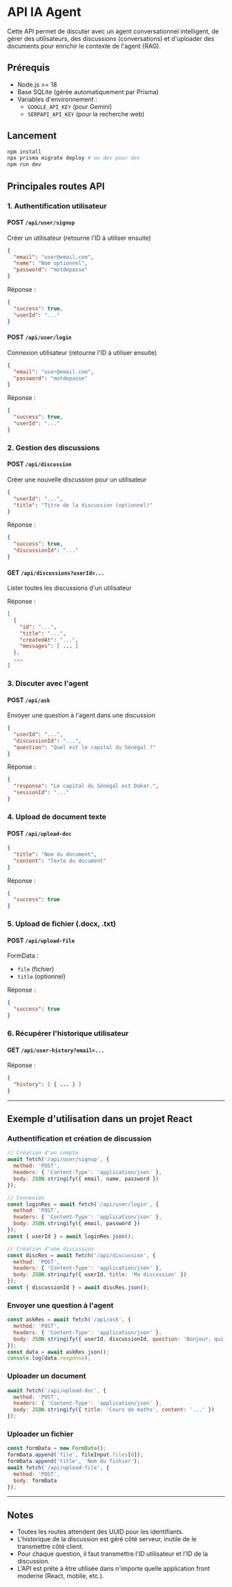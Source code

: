 # API IA Agent

Cette API permet de discuter avec un agent conversationnel intelligent, de gérer des utilisateurs, des discussions (conversations) et d'uploader des documents pour enrichir le contexte de l'agent (RAG).

## Prérequis
- Node.js >= 18
- Base SQLite (gérée automatiquement par Prisma)
- Variables d'environnement :
  - `GOOGLE_API_KEY` (pour Gemini)
  - `SERPAPI_API_KEY` (pour la recherche web)

## Lancement

```bash
npm install
npx prisma migrate deploy # ou dev pour dev
npm run dev
```

## Principales routes API

### 1. Authentification utilisateur

#### POST `/api/user/signup`
Créer un utilisateur (retourne l'ID à utiliser ensuite)

```json
{
  "email": "user@email.com",
  "name": "Nom optionnel",
  "password": "motdepasse"
}
```

Réponse :
```json
{
  "success": true,
  "userId": "..."
}
```

#### POST `/api/user/login`
Connexion utilisateur (retourne l'ID à utiliser ensuite)

```json
{
  "email": "user@email.com",
  "password": "motdepasse"
}
```

Réponse :
```json
{
  "success": true,
  "userId": "..."
}
```

### 2. Gestion des discussions

#### POST `/api/discussion`
Créer une nouvelle discussion pour un utilisateur

```json
{
  "userId": "...",
  "title": "Titre de la discussion (optionnel)"
}
```

Réponse :
```json
{
  "success": true,
  "discussionId": "..."
}
```

#### GET `/api/discussions?userId=...`
Lister toutes les discussions d'un utilisateur

Réponse :
```json
[
  {
    "id": "...",
    "title": "...",
    "createdAt": "...",
    "messages": [ ... ]
  },
  ...
]
```

### 3. Discuter avec l'agent

#### POST `/api/ask`
Envoyer une question à l'agent dans une discussion

```json
{
  "userId": "...",
  "discussionId": "...",
  "question": "Quel est le capital du Sénégal ?"
}
```

Réponse :
```json
{
  "response": "Le capital du Sénégal est Dakar.",
  "sessionId": "..."
}
```

### 4. Upload de document texte

#### POST `/api/upload-doc`

```json
{
  "title": "Nom du document",
  "content": "Texte du document"
}
```

Réponse :
```json
{
  "success": true
}
```

### 5. Upload de fichier (.docx, .txt)

#### POST `/api/upload-file`
FormData :
- `file` (fichier)
- `title` (optionnel)

Réponse :
```json
{
  "success": true
}
```

### 6. Récupérer l'historique utilisateur

#### GET `/api/user-history?email=...`

Réponse :
```json
{
  "history": [ { ... } ]
}
```

---

## Exemple d'utilisation dans un projet React

### Authentification et création de discussion

```js
// Création d'un compte
await fetch('/api/user/signup', {
  method: 'POST',
  headers: { 'Content-Type': 'application/json' },
  body: JSON.stringify({ email, name, password })
});

// Connexion
const loginRes = await fetch('/api/user/login', {
  method: 'POST',
  headers: { 'Content-Type': 'application/json' },
  body: JSON.stringify({ email, password })
});
const { userId } = await loginRes.json();

// Création d'une discussion
const discRes = await fetch('/api/discussion', {
  method: 'POST',
  headers: { 'Content-Type': 'application/json' },
  body: JSON.stringify({ userId, title: 'Ma discussion' })
});
const { discussionId } = await discRes.json();
```

### Envoyer une question à l'agent

```js
const askRes = await fetch('/api/ask', {
  method: 'POST',
  headers: { 'Content-Type': 'application/json' },
  body: JSON.stringify({ userId, discussionId, question: 'Bonjour, qui es-tu ?' })
});
const data = await askRes.json();
console.log(data.response);
```

### Uploader un document

```js
await fetch('/api/upload-doc', {
  method: 'POST',
  headers: { 'Content-Type': 'application/json' },
  body: JSON.stringify({ title: 'Cours de maths', content: '...' })
});
```

### Uploader un fichier

```js
const formData = new FormData();
formData.append('file', fileInput.files[0]);
formData.append('title', 'Nom du fichier');
await fetch('/api/upload-file', {
  method: 'POST',
  body: formData
});
```

---

## Notes
- Toutes les routes attendent des UUID pour les identifiants.
- L'historique de la discussion est géré côté serveur, inutile de le transmettre côté client.
- Pour chaque question, il faut transmettre l'ID utilisateur et l'ID de la discussion.
- L'API est prête à être utilisée dans n'importe quelle application front moderne (React, mobile, etc.).
